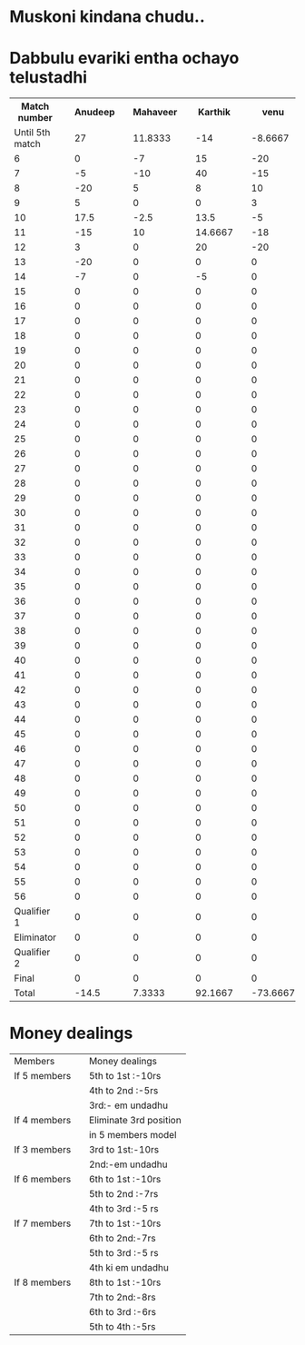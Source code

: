<html>
   <head>
      <link rel = "icon" 
            href ="Logo_of_Dream11.png" 
            type = "image/x-icon">
        <link rel="stylesheet"
         type="text/css"
         href="web.css"
         />
   </head>
   <body>
      <h1>Muskoni kindana chudu..</h1><h1>Dabbulu evariki entha ochayo telustadhi</h1>
      <table>
         <tr>
            <th>Match number</th><th></th>
            <th>Anudeep</th><th></th>
            <th>Mahaveer</th><th></th>
            <th>Karthik</th><th></th>
            <th>venu</th><th></th>
            <th>Madhav</th><th></th>
            <th>Prabhat</th><th></th>
            <th>Koundinya</th><th></th>
            <th>Laxmi narayana</th><th></th>
            <th>Pranith</th><th></th>
         </tr>
         <tr>
            <td>Until 5th match</td><td></td><td>27</td><td></td><td>11.8333</td><td></td><td>-14</td><td></td><td>-8.6667</td><td></td><td>6.8333</td><td></td><td>-26.1666</td><td></td><td>3.16667</td><td></td><td>0</td><td></td><td>0</td>
         </tr>
         <tr>
            <td>6</td><td></td><td>0</td><td></td><td>-7</td><td></td><td>15</td><td></td><td>-20</td><td></td><td>-5</td><td></td><td>-10</td><td></td><td>27</td><td></td><td>0</td><td></td><td>0</td>
         </tr>
         <tr>
            <td>7</td><td></td><td>-5</td><td></td><td>-10</td><td></td><td>40</td><td></td><td>-15</td><td></td><td>-3</td><td></td><td>10</td><td></td><td>-17</td><td></td><td>0</td><td></td><td>0</td>
         </tr>
         <tr>
            <td>8</td><td></td><td>-20</td><td></td><td>5</td><td></td><td>8</td><td></td><td>10</td><td></td><td>-3</td><td></td><td>0</td><td></td><td>0</td><td></td><td>0</td><td></td><td>0</td>
         </tr>
         <tr>
            <td>9</td><td></td><td>5</td><td></td><td>0</td><td></td><td>0</td><td></td><td>3</td><td></td><td>6</td><td></td><td>-10</td><td></td><td>-4</td><td></td><td>0</td><td></td><td>0</td>
         </tr>
         <tr>
            <td>10</td><td></td><td>17.5</td><td></td><td>-2.5</td><td></td><td>13.5</td><td></td><td>-5</td><td></td><td>-16</td><td></td><td>15.5</td><td></td><td>-15</td><td></td><td>-8</td><td></td><td>0</td>
         </tr>
         <tr>
            <td>11</td><td></td><td>-15</td><td></td><td>10</td><td></td><td>14.6667</td><td></td><td>-18</td><td></td><td>5</td><td></td><td>0.6667</td><td></td><td>12.6667</td><td></td><td>-10</td><td></td><td>0</td>
         </tr>
         <tr>
            <td>12</td><td></td><td>3</td><td></td><td>0</td><td></td><td>20</td><td></td><td>-20</td><td></td><td>-5</td><td></td><td>5</td><td></td><td>-3</td><td></td><td>0</td><td></td><td>0</td>
         </tr>
         <tr>
            <td>13</td><td></td><td>-20</td><td></td><td>0</td><td></td><td>0</td><td></td><td>0</td><td></td><td>0</td><td></td><td>20</td><td></td><td>-7</td><td></td><td>7</td><td></td><td>0</td>
         </tr>
         <tr>
            <td>14</td><td></td><td>-7</td><td></td><td>0</td><td></td><td>-5</td><td></td><td>0</td><td></td><td>10</td><td></td><td>5</td><td></td><td>7</td><td></td><td>0</td><td></td><td>-10</td>
         </tr>
         <tr>
            <td>15</td><td></td><td>0</td><td></td><td>0</td><td></td><td>0</td><td></td><td>0</td><td></td><td>0</td><td></td><td>0</td><td></td><td>0</td><td></td><td>0</td><td></td><td>0</td>
         </tr>
         <tr>
            <td>16</td><td></td><td>0</td><td></td><td>0</td><td></td><td>0</td><td></td><td>0</td><td></td><td>0</td><td></td><td>0</td><td></td><td>0</td><td></td><td>0</td><td></td><td>0</td>
         </tr>
         <tr>
            <td>17</td><td></td><td>0</td><td></td><td>0</td><td></td><td>0</td><td></td><td>0</td><td></td><td>0</td><td></td><td>0</td><td></td><td>0</td><td></td><td>0</td><td></td><td>0</td>
         </tr>
         <tr>
            <td>18</td><td></td><td>0</td><td></td><td>0</td><td></td><td>0</td><td></td><td>0</td><td></td><td>0</td><td></td><td>0</td><td></td><td>0</td><td></td><td>0</td><td></td><td>0</td>
         </tr>
         <tr>
            <td>19</td><td></td><td>0</td><td></td><td>0</td><td></td><td>0</td><td></td><td>0</td><td></td><td>0</td><td></td><td>0</td><td></td><td>0</td><td></td><td>0</td><td></td><td>0</td>
         </tr>
         <tr>
            <td>20</td><td></td><td>0</td><td></td><td>0</td><td></td><td>0</td><td></td><td>0</td><td></td><td>0</td><td></td><td>0</td><td></td><td>0</td><td></td><td>0</td><td></td><td>0</td>
         </tr>
         <tr>
            <td>21</td><td></td><td>0</td><td></td><td>0</td><td></td><td>0</td><td></td><td>0</td><td></td><td>0</td><td></td><td>0</td><td></td><td>0</td><td></td><td>0</td><td></td><td>0</td>
         </tr>
         <tr>
            <td>22</td><td></td><td>0</td><td></td><td>0</td><td></td><td>0</td><td></td><td>0</td><td></td><td>0</td><td></td><td>0</td><td></td><td>0</td><td></td><td>0</td><td></td><td>0</td>
         </tr>
         <tr>
            <td>23</td><td></td><td>0</td><td></td><td>0</td><td></td><td>0</td><td></td><td>0</td><td></td><td>0</td><td></td><td>0</td><td></td><td>0</td><td></td><td>0</td><td></td><td>0</td>
         </tr>
         <tr>
            <td>24</td><td></td><td>0</td><td></td><td>0</td><td></td><td>0</td><td></td><td>0</td><td></td><td>0</td><td></td><td>0</td><td></td><td>0</td><td></td><td>0</td><td></td><td>0</td>
         </tr>
         <tr>
            <td>25</td><td></td><td>0</td><td></td><td>0</td><td></td><td>0</td><td></td><td>0</td><td></td><td>0</td><td></td><td>0</td><td></td><td>0</td><td></td><td>0</td><td></td><td>0</td>
         </tr>
         <tr>
            <td>26</td><td></td><td>0</td><td></td><td>0</td><td></td><td>0</td><td></td><td>0</td><td></td><td>0</td><td></td><td>0</td><td></td><td>0</td><td></td><td>0</td><td></td><td>0</td>
         </tr>
         <tr>
            <td>27</td><td></td><td>0</td><td></td><td>0</td><td></td><td>0</td><td></td><td>0</td><td></td><td>0</td><td></td><td>0</td><td></td><td>0</td><td></td><td>0</td><td></td><td>0</td>
         </tr>
         <tr>
            <td>28</td><td></td><td>0</td><td></td><td>0</td><td></td><td>0</td><td></td><td>0</td><td></td><td>0</td><td></td><td>0</td><td></td><td>0</td><td></td><td>0</td><td></td><td>0</td>
         </tr>
         <tr>
            <td>29</td><td></td><td>0</td><td></td><td>0</td><td></td><td>0</td><td></td><td>0</td><td></td><td>0</td><td></td><td>0</td><td></td><td>0</td><td></td><td>0</td><td></td><td>0</td>
         </tr>
         <tr>
            <td>30</td><td></td><td>0</td><td></td><td>0</td><td></td><td>0</td><td></td><td>0</td><td></td><td>0</td><td></td><td>0</td><td></td><td>0</td><td></td><td>0</td><td></td><td>0</td>
         </tr>
         <tr>
            <td>31</td><td></td><td>0</td><td></td><td>0</td><td></td><td>0</td><td></td><td>0</td><td></td><td>0</td><td></td><td>0</td><td></td><td>0</td><td></td><td>0</td><td></td><td>0</td>
         </tr>
         <tr>
            <td>32</td><td></td><td>0</td><td></td><td>0</td><td></td><td>0</td><td></td><td>0</td><td></td><td>0</td><td></td><td>0</td><td></td><td>0</td><td></td><td>0</td><td></td><td>0</td>
         </tr>
         <tr>
            <td>33</td><td></td><td>0</td><td></td><td>0</td><td></td><td>0</td><td></td><td>0</td><td></td><td>0</td><td></td><td>0</td><td></td><td>0</td><td></td><td>0</td><td></td><td>0</td>
         </tr>
         <tr>
            <td>34</td><td></td><td>0</td><td></td><td>0</td><td></td><td>0</td><td></td><td>0</td><td></td><td>0</td><td></td><td>0</td><td></td><td>0</td><td></td><td>0</td><td></td><td>0</td>
         </tr>
         <tr>
            <td>35</td><td></td><td>0</td><td></td><td>0</td><td></td><td>0</td><td></td><td>0</td><td></td><td>0</td><td></td><td>0</td><td></td><td>0</td><td></td><td>0</td><td></td><td>0</td>
         </tr>
         <tr>
            <td>36</td><td></td><td>0</td><td></td><td>0</td><td></td><td>0</td><td></td><td>0</td><td></td><td>0</td><td></td><td>0</td><td></td><td>0</td><td></td><td>0</td><td></td><td>0</td>
         </tr>
         <tr>
            <td>37</td><td></td><td>0</td><td></td><td>0</td><td></td><td>0</td><td></td><td>0</td><td></td><td>0</td><td></td><td>0</td><td></td><td>0</td><td></td><td>0</td><td></td><td>0</td>
         </tr>
         <tr>
            <td>38</td><td></td><td>0</td><td></td><td>0</td><td></td><td>0</td><td></td><td>0</td><td></td><td>0</td><td></td><td>0</td><td></td><td>0</td><td></td><td>0</td><td></td><td>0</td>
         </tr>
         <tr>
            <td>39</td><td></td><td>0</td><td></td><td>0</td><td></td><td>0</td><td></td><td>0</td><td></td><td>0</td><td></td><td>0</td><td></td><td>0</td><td></td><td>0</td><td></td><td>0</td>
         </tr>
         <tr>
            <td>40</td><td></td><td>0</td><td></td><td>0</td><td></td><td>0</td><td></td><td>0</td><td></td><td>0</td><td></td><td>0</td><td></td><td>0</td><td></td><td>0</td><td></td><td>0</td>
         </tr>
         <tr>
            <td>41</td><td></td><td>0</td><td></td><td>0</td><td></td><td>0</td><td></td><td>0</td><td></td><td>0</td><td></td><td>0</td><td></td><td>0</td><td></td><td>0</td><td></td><td>0</td>
         </tr>
         <tr>
            <td>42</td><td></td><td>0</td><td></td><td>0</td><td></td><td>0</td><td></td><td>0</td><td></td><td>0</td><td></td><td>0</td><td></td><td>0</td><td></td><td>0</td><td></td><td>0</td>
         </tr>
         <tr>
            <td>43</td><td></td><td>0</td><td></td><td>0</td><td></td><td>0</td><td></td><td>0</td><td></td><td>0</td><td></td><td>0</td><td></td><td>0</td><td></td><td>0</td><td></td><td>0</td>
         </tr>
         <tr>
            <td>44</td><td></td><td>0</td><td></td><td>0</td><td></td><td>0</td><td></td><td>0</td><td></td><td>0</td><td></td><td>0</td><td></td><td>0</td><td></td><td>0</td><td></td><td>0</td>
         </tr>
         <tr>
            <td>45</td><td></td><td>0</td><td></td><td>0</td><td></td><td>0</td><td></td><td>0</td><td></td><td>0</td><td></td><td>0</td><td></td><td>0</td><td></td><td>0</td><td></td><td>0</td>
         </tr>
         <tr>
            <td>46</td><td></td><td>0</td><td></td><td>0</td><td></td><td>0</td><td></td><td>0</td><td></td><td>0</td><td></td><td>0</td><td></td><td>0</td><td></td><td>0</td><td></td><td>0</td>
         </tr>
         <tr>
            <td>47</td><td></td><td>0</td><td></td><td>0</td><td></td><td>0</td><td></td><td>0</td><td></td><td>0</td><td></td><td>0</td><td></td><td>0</td><td></td><td>0</td><td></td><td>0</td>
         </tr>
         <tr>
            <td>48</td><td></td><td>0</td><td></td><td>0</td><td></td><td>0</td><td></td><td>0</td><td></td><td>0</td><td></td><td>0</td><td></td><td>0</td><td></td><td>0</td><td></td><td>0</td>
         </tr>
         <tr>
            <td>49</td><td></td><td>0</td><td></td><td>0</td><td></td><td>0</td><td></td><td>0</td><td></td><td>0</td><td></td><td>0</td><td></td><td>0</td><td></td><td>0</td><td></td><td>0</td>
         </tr>
         <tr>
            <td>50</td><td></td><td>0</td><td></td><td>0</td><td></td><td>0</td><td></td><td>0</td><td></td><td>0</td><td></td><td>0</td><td></td><td>0</td><td></td><td>0</td><td></td><td>0</td>
         </tr>
         <tr>
            <td>51</td><td></td><td>0</td><td></td><td>0</td><td></td><td>0</td><td></td><td>0</td><td></td><td>0</td><td></td><td>0</td><td></td><td>0</td><td></td><td>0</td><td></td><td>0</td>
         </tr>
         <tr>
            <td>52</td><td></td><td>0</td><td></td><td>0</td><td></td><td>0</td><td></td><td>0</td><td></td><td>0</td><td></td><td>0</td><td></td><td>0</td><td></td><td>0</td><td></td><td>0</td>
         </tr>
         <tr>
            <td>53</td><td></td><td>0</td><td></td><td>0</td><td></td><td>0</td><td></td><td>0</td><td></td><td>0</td><td></td><td>0</td><td></td><td>0</td><td></td><td>0</td><td></td><td>0</td>
         </tr>
         <tr>
            <td>54</td><td></td><td>0</td><td></td><td>0</td><td></td><td>0</td><td></td><td>0</td><td></td><td>0</td><td></td><td>0</td><td></td><td>0</td><td></td><td>0</td><td></td><td>0</td>
         </tr>
         <tr>
            <td>55</td><td></td><td>0</td><td></td><td>0</td><td></td><td>0</td><td></td><td>0</td><td></td><td>0</td><td></td><td>0</td><td></td><td>0</td><td></td><td>0</td><td></td><td>0</td>
         </tr>
         <tr>
            <td>56</td><td></td><td>0</td><td></td><td>0</td><td></td><td>0</td><td></td><td>0</td><td></td><td>0</td><td></td><td>0</td><td></td><td>0</td><td></td><td>0</td><td></td><td>0</td>
         </tr>
         <tr>
            <td>Qualifier 1</td><td></td><td>0</td><td></td><td>0</td><td></td><td>0</td><td></td><td>0</td><td></td><td>0</td><td></td><td>0</td><td></td><td>0</td><td></td><td>0</td><td></td><td>0</td>
         </tr>
         <tr>
            <td>Eliminator</td><td></td><td>0</td><td></td><td>0</td><td></td><td>0</td><td></td><td>0</td><td></td><td>0</td><td></td><td>0</td><td></td><td>0</td><td></td><td>0</td><td></td><td>0</td>
         </tr>
         <tr>
            <td>Qualifier 2</td><td></td><td>0</td><td></td><td>0</td><td></td><td>0</td><td></td><td>0</td><td></td><td>0</td><td></td><td>0</td><td></td><td>0</td><td></td><td>0</td><td></td><td>0</td>
         </tr>
         <tr>
            <td>Final</td><td></td><td>0</td><td></td><td>0</td><td></td><td>0</td><td></td><td>0</td><td></td><td>0</td><td></td><td>0</td><td></td><td>0</td><td></td><td>0</td><td></td><td>0</td>
         </tr>
         <tr>
            <td>Total</td><td></td><td>-14.5</td><td></td><td>7.3333</td><td></td><td>92.1667</td><td></td><td>-73.6667</td><td></td><td>-4.1667</td><td></td><td>10.0001</td><td></td><td>3.8337</td><td></td><td>-11</td><td></td><td>-10</td>
         </tr>
      </table>
      <h1>
          Money dealings
      </h1>
      <table>
        <tr><td>Members</td><td></td>
           <td>Money dealings</td></tr>
        <tr><td>If 5 members</td><td></td>
           <td>5th to 1st :-10rs</td></tr>
        <tr><td></td><td></td>
           <td>4th to 2nd :-5rs</td></tr>
        <tr><td></td><td></td>
           <td>3rd:- em undadhu</td></tr>
        <tr><td>If 4 members</td><td></td>
           <td>Eliminate 3rd position</td></tr>
        <tr><td></td><td></td>
           <td>in 5 members model</td></tr>       
        <tr><td>If 3 members</td><td></td>
           <td>3rd to 1st:-10rs</td></tr>
        <tr><td></td><td></td>
           <td>2nd:-em undadhu</td></tr>
        <tr><td>If 6 members</td><td></td>
           <td>6th to 1st :-10rs</td></tr>
        <tr><td></td><td></td>
           <td>5th to 2nd :-7rs</td></tr>
        <tr><td></td><td></td>
           <td>4th to 3rd :-5 rs</td></tr>
        <tr><td>If 7 members</td><td></td>
           <td>7th to 1st :-10rs</td></tr>
        <tr><td></td><td></td>
           <td>6th to 2nd:-7rs</td></tr>
        <tr><td></td><td></td>
           <td>5th to 3rd :-5 rs</td></tr>
        <tr><td></td><td></td>
           <td>4th ki em undadhu</td></tr>
        <tr><td>If 8 members</td><td></td>
           <td>8th to 1st :-10rs</td></tr>
        <tr><td></td><td></td>
           <td>7th to 2nd:-8rs</td></tr>
        <tr><td></td><td></td>
           <td>6th to 3rd :-6rs</td></tr>
        <tr><td></td><td></td>
           <td>5th to 4th :-5rs</td></tr>
   </table>
   </body>
</html>